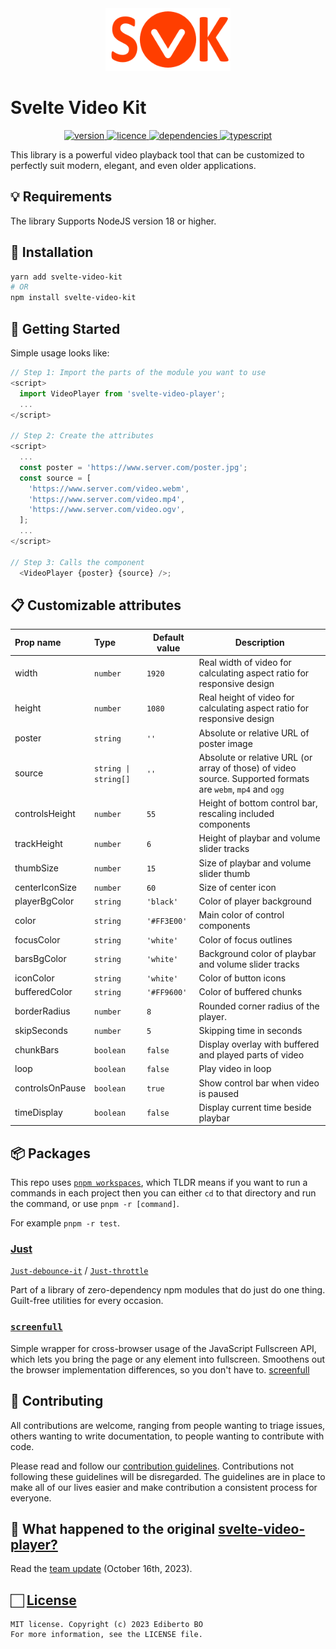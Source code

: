 <div align="center">
  <img src="../../.github/svk_animated.svg" alt="svk" width="200" alt="SVK logo" /> 
</div>

# Svelte Video Kit

<div align="center">
  <a href="https://npmjs.org/package/svelte-video-kit">
    <img src="https://img.shields.io/npm/v/svelte-video-kit?style=flat-square" alt="version" />
  </a>
  <a href="https://npmjs.org/package/svelte-video-kit">
    <img src="https://img.shields.io/npm/l/svelte-video-kit?style=flat-square" alt="licence" />
  </a>
  <a href="https://npmjs.org/package/svelte-video-kit">
    <img src="https://img.shields.io/badge/dependencies-0-green?style=flat-square" alt="dependencies" />
  </a>
  <a href="https://npmjs.org/package/svelte-video-kit">
    <img src="https://img.shields.io/npm/types/typescript?style=flat-square" alt="typescript" />
  </a>
</div>

This library is a powerful video playback tool that can be customized to perfectly suit modern, elegant, and even older applications.

## 💡 Requirements

The library Supports NodeJS version 18 or higher.

## 📲 Installation

```bash
yarn add svelte-video-kit
# OR
npm install svelte-video-kit
```

## 🌟 Getting Started

Simple usage looks like:

```javascript
// Step 1: Import the parts of the module you want to use
<script>
  import VideoPlayer from 'svelte-video-player';
  ...
</script>

// Step 2: Create the attributes
<script>
  ...
  const poster = 'https://www.server.com/poster.jpg';
  const source = [
    'https://www.server.com/video.webm',
    'https://www.server.com/video.mp4',
    'https://www.server.com/video.ogv',
  ];
  ...
</script>

// Step 3: Calls the component
  <VideoPlayer {poster} {source} />;
```

## 📋 Customizable attributes

| Prop name       | Type                                | Default value          | Description                                                                                                 |
| :-------------- | :---------------------------------- | ---------------------- | ----------------------------------------------------------------------------------------------------------- |
| width           | <code>number</code>                 | <code>1920</code>      | Real width of video for calculating aspect ratio for responsive design                                      |
| height          | <code>number</code>                 | <code>1080</code>      | Real height of video for calculating aspect ratio for responsive design                                     |
| poster          | <code>string</code>                 | <code>''</code>        | Absolute or relative URL of poster image                                                                    |
| source          | <code>string &#124; string[]</code> | <code>''</code>        | Absolute or relative URL (or array of those) of video source. Supported formats are `webm`, `mp4` and `ogg` |
| controlsHeight  | <code>number</code>                 | <code>55</code>        | Height of bottom control bar, rescaling included components                                                 |
| trackHeight     | <code>number</code>                 | <code>6</code>         | Height of playbar and volume slider tracks                                                                  |
| thumbSize       | <code>number</code>                 | <code>15</code>        | Size of playbar and volume slider thumb                                                                     |
| centerIconSize  | <code>number</code>                 | <code>60</code>        | Size of center icon                                                                                         |
| playerBgColor   | <code>string</code>                 | <code>'black'</code>   | Color of player background                                                                                  |
| color           | <code>string</code>                 | <code>'#FF3E00'</code> | Main color of control components                                                                            |
| focusColor      | <code>string</code>                 | <code>'white'</code>   | Color of focus outlines                                                                                     |
| barsBgColor     | <code>string</code>                 | <code>'white'</code>   | Background color of playbar and volume slider tracks                                                        |
| iconColor       | <code>string</code>                 | <code>'white'</code>   | Color of button icons                                                                                       |
| bufferedColor   | <code>string</code>                 | <code>'#FF9600'</code> | Color of buffered chunks                                                                                    |
| borderRadius    | <code>number</code>                 | <code>8</code>         | Rounded corner radius of the player.                                                                        |
| skipSeconds     | <code>number</code>                 | <code>5</code>         | Skipping time in seconds                                                                                    |
| chunkBars       | <code>boolean</code>                | <code>false</code>     | Display overlay with buffered and played parts of video                                                     |
| loop            | <code>boolean</code>                | <code>false</code>     | Play video in loop                                                                                          |
| controlsOnPause | <code>boolean</code>                | <code>true</code>      | Show control bar when video is paused                                                                       |
| timeDisplay     | <code>boolean</code>                | <code>false</code>     | Display current time beside playbar                                                                         |

## 📦 Packages

This repo uses [`pnpm workspaces`](https://pnpm.io/workspaces/), which TLDR means if you want to run a commands in each project then you can either `cd` to that directory and run the command, or use `pnpm -r [command]`.

For example `pnpm -r test`.

### [Just](https://github.com/angus-c/just)

[`Just-debounce-it`](https://www.npmjs.com/package/just-debounce-it)
/ [`Just-throttle`](https://www.npmjs.com/packages/just-throttle)

Part of a library of zero-dependency npm modules that do just do one thing. Guilt-free utilities for every occasion.

### [`screenfull`](https://www.npmjs.com/packages/screenfull)

Simple wrapper for cross-browser usage of the JavaScript Fullscreen API, which lets you bring the page or any element into fullscreen. Smoothens out the browser implementation differences, so you don't have to. [screenfull](https://github.com/sindresorhus/screenfull)

## 🤝 Contributing

All contributions are welcome, ranging from people wanting to triage issues, others wanting to write documentation, to people wanting to contribute with code.

Please read and follow our [contribution guidelines](../../.github/CONTRIBUTING.md). Contributions not following these guidelines will be disregarded. The guidelines are in place to make all of our lives easier and make contribution a consistent process for everyone.

## 📜 What happened to the original [svelte-video-player?](../../.github/ANNOUNCEMENTS-2023-10-16.md)

Read the [team update](../../.github/ANNOUNCEMENTS-2023-10-16.md) (October 16th, 2023).

## 🏻 [License](./LICENSE)

```
MIT license. Copyright (c) 2023 Ediberto BO
For more information, see the LICENSE file.
```
